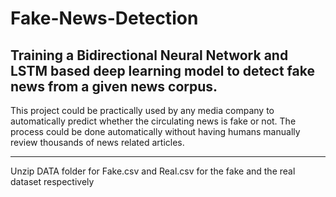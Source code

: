 # Fake-News-Detection
Training a Bidirectional Neural Network and LSTM based deep learning model to detect fake news from a given news corpus.
---
This project could be practically used by any media company to automatically predict whether the circulating news is fake or not. The process could be done automatically without having humans manually review thousands of news related articles.

---
Unzip DATA folder for Fake.csv and Real.csv for the fake and the real dataset respectively
